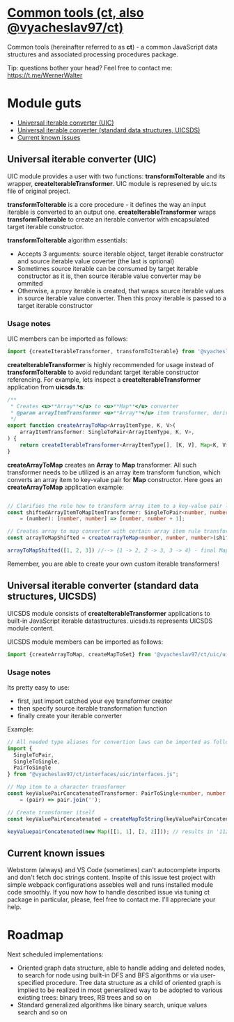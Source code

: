 # <u>Common tools (ct, also @vyacheslav97/ct)</u>

Common tools (hereinafter referred to as **ct**) - a common JavaScript data structures and associated processing procedures package. 

Tip: questions bother your head? Feel free to contact me: https://t.me/WernerWalter

# Module guts
- [Universal iterable converter (UIC)](#uic)
- [Universal iterable converter (standard data structures, UICSDS)](#uicsds)
- [Current known issues](#KnownIssues)

<a id="uic"></a>
## Universal iterable converter (UIC)

UIC module provides a user with two functions: **transformToIterable** and its wrapper, **createIterableTransformer**. UIC module is represened by uic.ts file of original project.

**transformToIterable** is a core procedure - it defines the way an input iterable is converted to an output one. 
**createIterableTransformer** wraps **transformToIterable** to create an iterable convertor with encapsulated target iterable constructor. 

**transformToIterable** algorithm essentials:

- Accepts 3 arguments: source iterable object, target iterable constructor and source iterable value coverter (the last is optional)
- Sometimes source iterable can be consumed by target iterable constructor as it is, then source iterable value converter may be ommited
- Otherwise, a proxy iterable is created, that wraps source iterable values in source iterable value converter. Then this proxy iterable is passed to a target iterable constructor

### Usage notes

UIC members  can be imported as follows:

```ts
import {createIterableTransformer, transformToIterable} from '@vyacheslav97/ct/uic/uic.js';
```


**createIterableTransformer** is highly recommended for usage instead of **transformToIterable** to avoid redundant target iterable constructor referencing.
For example, lets inspect a **createIterableTransformer** application from **uicsds.ts**:

```ts
/**
 * Creates <u>**Array**</u> to <u>**Map**</u> converter
 * @param arrayItemTransformer <u>**Array**</u> item transformer, derives key-value pair from array item
 */
export function createArrayToMap<ArrayItemType, K, V>(
    arrayItemTransformer: SingleToPair<ArrayItemType, K, V>,
) {
    return createIterableTransformer<ArrayItemType[], [K, V], Map<K, V>>(Map, arrayItemTransformer);
}
```

**createArrayToMap** creates an **Array** to **Map** transformer. All such transformer needs to be utilized is an array item transform function, which converts an array item to key-value pair for **Map** constructor. 
Here goes an **createArrayToMap** application example:

```ts

// Clarifies the rule how to transform array item to a key-value pair list
const shiftedArrayItemToMapItemTransformer: SingleToPair<number, number, number>
    = (number): [number, number] => [number, number + 1];

// Creates array to map converter with certain array item rule transformation
const arrayToMapShifted = createArrayToMap<number, number, number>(shiftedArrayItemToMapItemTransformer);

arrayToMapShifted([1, 2, 3]) //--> {1 -> 2, 2 -> 3, 3 -> 4} - final Map object content
```

Remember, you are able to create your own custom iterable transformers!

<a id="uicsds"></a>
## Universal iterable converter (standard data structures, UICSDS)

UICSDS module consists of **createIterableTransformer** applications to built-in JavaScript iterable datastructures. uicsds.ts represents UICSDS module content.

UICSDS module members can be imported as follows:

```ts
import {createArrayToMap, createMapToSet} from '@vyacheslav97/ct/uic/uicsds.js';
```

### Usage notes

Its pretty easy to use:
- first, just import catched your eye transformer creator
- then specify source iterable transformation function
- finally create your iterable converter


Example:

```ts
// All needed type aliases for convertion laws can be imported as follows:
import {
  SingleToPair,
  SingleToSingle,
  PairToSingle
} from "@vyacheslav97/ct/interfaces/uic/interfaces.js";

// Map item to a character transformer 
const keyValuePairConcatenatedTransformer: PairToSingle<number, number, string>
    = (pair) => pair.join('');

// Create transformer itself 
const keyValuePairConcatenated = createMapToString(keyValuePairConcatenatedTransformer);

keyValuepairConcatenated(new Map([[1, 1], [2, 2]])); // results in '1122'

```

<a id="KnownIssues"></a>
## Current known issues

Webstorm (always) and VS Code (sometimes) can't autocomplete imports and don't fetch doc strings content. 
Inspite of this issue test project with simple webpack configurations assebles well and runs installed module code smoothly.
If you now how to handle described issue via tuning ct package in particular, please, feel free to contact me. I'll appreciate your help.



# Roadmap

Next scheduled implementations:

- Oriented graph data structure, able to handle adding and deleted nodes, to search for node using built-in DFS and BFS algorithms or via user-specified procedure. Tree data structure as a child of oriented graph is implied to be realized in most generalized way to be adopted to various existing trees: binary trees, RB trees and so on
- Standard generalized algorithms like binary search, unique values search and so on
